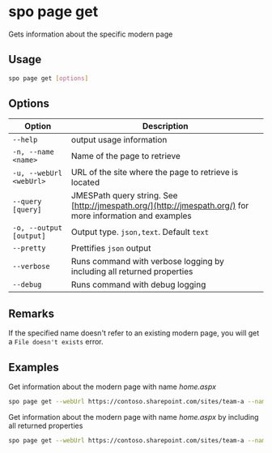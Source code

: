 # spo page get

Gets information about the specific modern page

## Usage

```sh
spo page get [options]
```

## Options

Option|Description
------|-----------
`--help`|output usage information
`-n, --name <name>`|Name of the page to retrieve
`-u, --webUrl <webUrl>`|URL of the site where the page to retrieve is located
`--query [query]`|JMESPath query string. See [http://jmespath.org/](http://jmespath.org/) for more information and examples
`-o, --output [output]`|Output type. `json,text`. Default `text`
`--pretty`|Prettifies `json` output
`--verbose`|Runs command with verbose logging by including all returned properties
`--debug`|Runs command with debug logging

## Remarks

If the specified name doesn't refer to an existing modern page, you will get a `File doesn't exists` error.

## Examples

Get information about the modern page with name _home.aspx_

```sh
spo page get --webUrl https://contoso.sharepoint.com/sites/team-a --name home.aspx
```

Get information about the modern page with name _home.aspx_ by including all returned properties

```sh
spo page get --webUrl https://contoso.sharepoint.com/sites/team-a --name home.aspx --verbose
```
